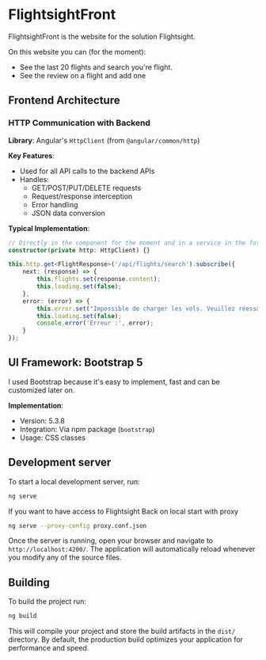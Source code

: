 # FlightsightFront

FlightsightFront is the website for the solution Flightsight.

On this website you can (for the moment):

* See the last 20 flights and search you're flight.
* See the review on a flight and add one 

## Frontend Architecture

### HTTP Communication with Backend

**Library**: Angular's `HttpClient` (from `@angular/common/http`)

**Key Features**:
- Used for all API calls to the backend APIs
- Handles:
  - GET/POST/PUT/DELETE requests
  - Request/response interception
  - Error handling
  - JSON data conversion

**Typical Implementation**:
```typescript
// Directly in the component for the moment and in a service in the future.
constructor(private http: HttpClient) {}

this.http.get<FlightResponse>('/api/flights/search').subscribe({
    next: (response) => {
        this.flights.set(response.content);
        this.loading.set(false);
    },
    error: (error) => {
        this.error.set("Impossible de charger les vols. Veuillez réessayer plus tard.");
        this.loading.set(false);
        console.error('Erreur :', error);
    }
});
```

## UI Framework: Bootstrap 5

I used Bootstrap because it's easy to implement, fast and can be customized later on.

**Implementation**:
- Version: 5.3.8
- Integration: Via npm package (`bootstrap`)
- Usage: CSS classes

## Development server

To start a local development server, run:

```bash
ng serve
```

If you want to have access to Flightsight Back on local start with proxy

```bash
ng serve --proxy-config proxy.conf.json
```

Once the server is running, open your browser and navigate to `http://localhost:4200/`. The application will automatically reload whenever you modify any of the source files.

## Building

To build the project run:

```bash
ng build
```

This will compile your project and store the build artifacts in the `dist/` directory. By default, the production build optimizes your application for performance and speed.

